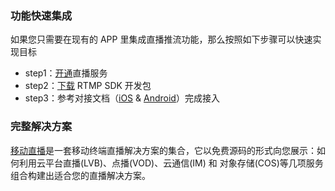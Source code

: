 
### 功能快速集成
如果您只需要在现有的 APP 里集成直播推流功能，那么按照如下步骤可以快速实现目标
- step1：[开通](http://console.tce.fsphere.cn/live)直播服务
- step2：[下载](http://tce.fsphere.cn/document/product/454/7873) RTMP SDK 开发包
- step3：参考对接文档（[iOS](http://tce.fsphere.cn/document/product/454/7879) & [Android](http://tce.fsphere.cn/document/product/454/7885)）完成接入


### 完整解决方案
[移动直播](http://tce.fsphere.cn/product/mlvb)是一套移动终端直播解决方案的集合，它以免费源码的形式向您展示：如何利用云平台直播(LVB)、点播(VOD)、云通信(IM) 和 对象存储(COS)等几项服务组合构建出适合您的直播解决方案。
